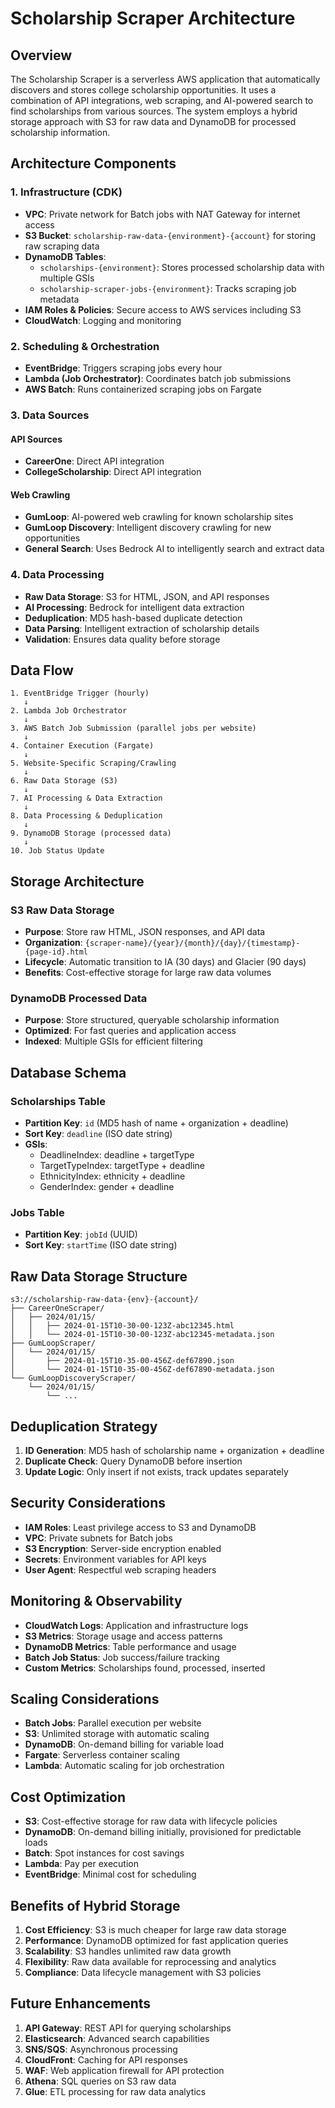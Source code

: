 # Scholarship Scraper Architecture

## Overview

The Scholarship Scraper is a serverless AWS application that automatically discovers and stores college scholarship opportunities. It uses a combination of API integrations, web scraping, and AI-powered search to find scholarships from various sources. The system employs a hybrid storage approach with S3 for raw data and DynamoDB for processed scholarship information.

## Architecture Components

### 1. Infrastructure (CDK)

- **VPC**: Private network for Batch jobs with NAT Gateway for internet access
- **S3 Bucket**: `scholarship-raw-data-{environment}-{account}` for storing raw scraping data
- **DynamoDB Tables**: 
  - `scholarships-{environment}`: Stores processed scholarship data with multiple GSIs
  - `scholarship-scraper-jobs-{environment}`: Tracks scraping job metadata
- **IAM Roles & Policies**: Secure access to AWS services including S3
- **CloudWatch**: Logging and monitoring

### 2. Scheduling & Orchestration

- **EventBridge**: Triggers scraping jobs every hour
- **Lambda (Job Orchestrator)**: Coordinates batch job submissions
- **AWS Batch**: Runs containerized scraping jobs on Fargate

### 3. Data Sources

#### API Sources
- **CareerOne**: Direct API integration
- **CollegeScholarship**: Direct API integration

#### Web Crawling
- **GumLoop**: AI-powered web crawling for known scholarship sites
- **GumLoop Discovery**: Intelligent discovery crawling for new opportunities
- **General Search**: Uses Bedrock AI to intelligently search and extract data

### 4. Data Processing

- **Raw Data Storage**: S3 for HTML, JSON, and API responses
- **AI Processing**: Bedrock for intelligent data extraction
- **Deduplication**: MD5 hash-based duplicate detection
- **Data Parsing**: Intelligent extraction of scholarship details
- **Validation**: Ensures data quality before storage

## Data Flow

```
1. EventBridge Trigger (hourly)
   ↓
2. Lambda Job Orchestrator
   ↓
3. AWS Batch Job Submission (parallel jobs per website)
   ↓
4. Container Execution (Fargate)
   ↓
5. Website-Specific Scraping/Crawling
   ↓
6. Raw Data Storage (S3)
   ↓
7. AI Processing & Data Extraction
   ↓
8. Data Processing & Deduplication
   ↓
9. DynamoDB Storage (processed data)
   ↓
10. Job Status Update
```

## Storage Architecture

### S3 Raw Data Storage
- **Purpose**: Store raw HTML, JSON responses, and API data
- **Organization**: `{scraper-name}/{year}/{month}/{day}/{timestamp}-{page-id}.html`
- **Lifecycle**: Automatic transition to IA (30 days) and Glacier (90 days)
- **Benefits**: Cost-effective storage for large raw data volumes

### DynamoDB Processed Data
- **Purpose**: Store structured, queryable scholarship information
- **Optimized**: For fast queries and application access
- **Indexed**: Multiple GSIs for efficient filtering

## Database Schema

### Scholarships Table
- **Partition Key**: `id` (MD5 hash of name + organization + deadline)
- **Sort Key**: `deadline` (ISO date string)
- **GSIs**: 
  - DeadlineIndex: deadline + targetType
  - TargetTypeIndex: targetType + deadline
  - EthnicityIndex: ethnicity + deadline
  - GenderIndex: gender + deadline

### Jobs Table
- **Partition Key**: `jobId` (UUID)
- **Sort Key**: `startTime` (ISO date string)

## Raw Data Storage Structure

```
s3://scholarship-raw-data-{env}-{account}/
├── CareerOneScraper/
│   ├── 2024/01/15/
│   │   ├── 2024-01-15T10-30-00-123Z-abc12345.html
│   │   └── 2024-01-15T10-30-00-123Z-abc12345-metadata.json
├── GumLoopScraper/
│   └── 2024/01/15/
│       ├── 2024-01-15T10-35-00-456Z-def67890.json
│       └── 2024-01-15T10-35-00-456Z-def67890-metadata.json
└── GumLoopDiscoveryScraper/
    └── 2024/01/15/
        └── ...
```

## Deduplication Strategy

1. **ID Generation**: MD5 hash of scholarship name + organization + deadline
2. **Duplicate Check**: Query DynamoDB before insertion
3. **Update Logic**: Only insert if not exists, track updates separately

## Security Considerations

- **IAM Roles**: Least privilege access to S3 and DynamoDB
- **VPC**: Private subnets for Batch jobs
- **S3 Encryption**: Server-side encryption enabled
- **Secrets**: Environment variables for API keys
- **User Agent**: Respectful web scraping headers

## Monitoring & Observability

- **CloudWatch Logs**: Application and infrastructure logs
- **S3 Metrics**: Storage usage and access patterns
- **DynamoDB Metrics**: Table performance and usage
- **Batch Job Status**: Job success/failure tracking
- **Custom Metrics**: Scholarships found, processed, inserted

## Scaling Considerations

- **Batch Jobs**: Parallel execution per website
- **S3**: Unlimited storage with automatic scaling
- **DynamoDB**: On-demand billing for variable load
- **Fargate**: Serverless container scaling
- **Lambda**: Automatic scaling for job orchestration

## Cost Optimization

- **S3**: Cost-effective storage for raw data with lifecycle policies
- **DynamoDB**: On-demand billing initially, provisioned for predictable loads
- **Batch**: Spot instances for cost savings
- **Lambda**: Pay per execution
- **EventBridge**: Minimal cost for scheduling

## Benefits of Hybrid Storage

1. **Cost Efficiency**: S3 is much cheaper for large raw data storage
2. **Performance**: DynamoDB optimized for fast application queries
3. **Scalability**: S3 handles unlimited raw data growth
4. **Flexibility**: Raw data available for reprocessing and analytics
5. **Compliance**: Data lifecycle management with S3 policies

## Future Enhancements

1. **API Gateway**: REST API for querying scholarships
2. **Elasticsearch**: Advanced search capabilities
3. **SNS/SQS**: Asynchronous processing
4. **CloudFront**: Caching for API responses
5. **WAF**: Web application firewall for API protection
6. **Athena**: SQL queries on S3 raw data
7. **Glue**: ETL processing for raw data analytics 